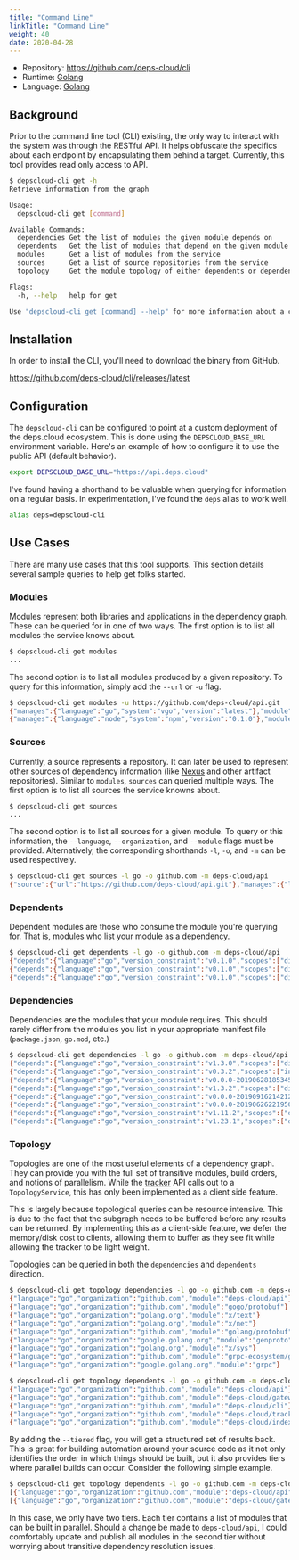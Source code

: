 ```yaml
---
title: "Command Line"
linkTitle: "Command Line"
weight: 40
date: 2020-04-28
---
```


* Repository: https://github.com/deps-cloud/cli
* Runtime: [Golang](https://golang.org/)
* Language: [Golang](https://golang.org/)

## Background

Prior to the command line tool (CLI) existing, the only way to interact with the system was through the RESTful API.
It helps obfuscate the specifics about each endpoint by encapsulating them behind a target.
Currently, this tool provides read only access to API.

```bash
$ depscloud-cli get -h
Retrieve information from the graph

Usage:
  depscloud-cli get [command]

Available Commands:
  dependencies Get the list of modules the given module depends on
  dependents   Get the list of modules that depend on the given module
  modules      Get a list of modules from the service
  sources      Get a list of source repositories from the service
  topology     Get the module topology of either dependents or dependencies

Flags:
  -h, --help   help for get

Use "depscloud-cli get [command] --help" for more information about a command.
```

## Installation

In order to install the CLI, you'll need to download the binary from GitHub.

https://github.com/deps-cloud/cli/releases/latest

## Configuration

The `depscloud-cli` can be configured to point at a custom deployment of the deps.cloud ecosystem.
This is done using the `DEPSCLOUD_BASE_URL` environment variable.
Here's an example of how to configure it to use the public API (default behavior).

```bash
export DEPSCLOUD_BASE_URL="https://api.deps.cloud"
```

I've found having a shorthand to be valuable when querying for information on a regular basis.
In experimentation, I've found the `deps` alias to work well.

```bash
alias deps=depscloud-cli
```

## Use Cases

There are many use cases that this tool supports.
This section details several sample queries to help get folks started.

### Modules

Modules represent both libraries and applications in the dependency graph.
These can be queried for in one of two ways.
The first option is to list all modules the service knows about.

```bash
$ depscloud-cli get modules
...
```

The second option is to list all modules produced by a given repository.
To query for this information, simply add the `--url` or `-u` flag.

```bash
$ depscloud-cli get modules -u https://github.com/deps-cloud/api.git
{"manages":{"language":"go","system":"vgo","version":"latest"},"module":{"language":"go","organization":"github.com","module":"deps-cloud/api"}}
{"manages":{"language":"node","system":"npm","version":"0.1.0"},"module":{"language":"node","organization":"deps-cloud","module":"api"}}
```

### Sources

Currently, a source represents a repository.
It can later be used to represent other sources of dependency information (like [Nexus](https://www.sonatype.com/product-nexus-repository) and other artifact repositories).
Similar to `modules`, `sources` can queried multiple ways.
The first option is to list all sources the service knowns about.

```bash
$ depscloud-cli get sources
...
```

The second option is to list all sources for a given module.
To query or this information, the `--language`, `--organization`, and `--module` flags must be provided.
Alternatively, the corresponding shorthands `-l`, `-o`, and `-m` can be used respectively.

```bash
$ depscloud-cli get sources -l go -o github.com -m deps-cloud/api
{"source":{"url":"https://github.com/deps-cloud/api.git"},"manages":{"language":"go","system":"vgo","version":"latest"}}
```

### Dependents

Dependent modules are those who consume the module you're querying for.
That is, modules who list your module as a dependency.

```bash
$ depscloud-cli get dependents -l go -o github.com -m deps-cloud/api
{"depends":{"language":"go","version_constraint":"v0.1.0","scopes":["direct"]},"module":{"language":"go","organization":"github.com","module":"deps-cloud/gateway"}}
{"depends":{"language":"go","version_constraint":"v0.1.0","scopes":["direct"]},"module":{"language":"go","organization":"github.com","module":"deps-cloud/tracker"}}
{"depends":{"language":"go","version_constraint":"v0.1.0","scopes":["direct"]},"module":{"language":"go","organization":"github.com","module":"deps-cloud/indexer"}}
```

### Dependencies

Dependencies are the modules that your module requires.
This should rarely differ from the modules you list in your appropriate manifest file (`package.json`, `go.mod`, etc.)

```bash
$ depscloud-cli get dependencies -l go -o github.com -m deps-cloud/api
{"depends":{"language":"go","version_constraint":"v1.3.0","scopes":["direct"]},"module":{"language":"go","organization":"github.com","module":"gogo/protobuf"}}
{"depends":{"language":"go","version_constraint":"v0.3.2","scopes":["indirect"]},"module":{"language":"go","organization":"golang.org","module":"x/text"}}
{"depends":{"language":"go","version_constraint":"v0.0.0-20190628185345-da137c7871d7","scopes":["indirect"]},"module":{"language":"go","organization":"golang.org","module":"x/net"}}
{"depends":{"language":"go","version_constraint":"v1.3.2","scopes":["direct"]},"module":{"language":"go","organization":"github.com","module":"golang/protobuf"}}
{"depends":{"language":"go","version_constraint":"v0.0.0-20190916214212-f660b8655731","scopes":["direct"]},"module":{"language":"go","organization":"google.golang.org","module":"genproto"}}
{"depends":{"language":"go","version_constraint":"v0.0.0-20190626221950-04f50cda93cb","scopes":["indirect"]},"module":{"language":"go","organization":"golang.org","module":"x/sys"}}
{"depends":{"language":"go","version_constraint":"v1.11.2","scopes":["direct"]},"module":{"language":"go","organization":"github.com","module":"grpc-ecosystem/grpc-gateway"}}
{"depends":{"language":"go","version_constraint":"v1.23.1","scopes":["direct"]},"module":{"language":"go","organization":"google.golang.org","module":"grpc"}}
```

### Topology

Topologies are one of the most useful elements of a dependency graph.
They can provide you with the full set of transitive modules, build orders, and notions of parallelism.
While the [tracker](/docs/services/tracker/) API calls out to a `TopologyService`, this has only been implemented as a client side feature.

This is largely because topological queries can be resource intensive.
This is due to the fact that the subgraph needs to be buffered before any results can be returned.
By implementing this as a client-side feature, we defer the memory/disk cost to clients, allowing them to buffer as they see fit while allowing the tracker to be light weight.

Topologies can be queried in both the `dependencies` and `dependents` direction.

```bash
$ depscloud-cli get topology dependencies -l go -o github.com -m deps-cloud/api
{"language":"go","organization":"github.com","module":"deps-cloud/api"}
{"language":"go","organization":"github.com","module":"gogo/protobuf"}
{"language":"go","organization":"golang.org","module":"x/text"}
{"language":"go","organization":"golang.org","module":"x/net"}
{"language":"go","organization":"github.com","module":"golang/protobuf"}
{"language":"go","organization":"google.golang.org","module":"genproto"}
{"language":"go","organization":"golang.org","module":"x/sys"}
{"language":"go","organization":"github.com","module":"grpc-ecosystem/grpc-gateway"}
{"language":"go","organization":"google.golang.org","module":"grpc"}
```

```bash
$ depscloud-cli get topology dependents -l go -o github.com -m deps-cloud/api
{"language":"go","organization":"github.com","module":"deps-cloud/api"}
{"language":"go","organization":"github.com","module":"deps-cloud/gateway"}
{"language":"go","organization":"github.com","module":"deps-cloud/cli"}
{"language":"go","organization":"github.com","module":"deps-cloud/tracker"}
{"language":"go","organization":"github.com","module":"deps-cloud/indexer"}
```

By adding the `--tiered` flag, you will get a structured set of results back.
This is great for building automation around your source code as it not only identifies the order in which things should be built, but it also provides tiers where parallel builds can occur.
Consider the following simple example.

```bash
$ depscloud-cli get topology dependents -l go -o github.com -m deps-cloud/api --tiered
[{"language":"go","organization":"github.com","module":"deps-cloud/api"}]
[{"language":"go","organization":"github.com","module":"deps-cloud/gateway"},{"language":"go","organization":"github.com","module":"deps-cloud/cli"},{"language":"go","organization":"github.com","module":"deps-cloud/tracker"},{"language":"go","organization":"github.com","module":"deps-cloud/indexer"}]
```

In this case, we only have two tiers.
Each tier contains a list of modules that can be built in parallel.
Should a change be made to `deps-cloud/api`, I could comfortably update and publish all modules in the second tier without worrying about transitive dependency resolution issues.

